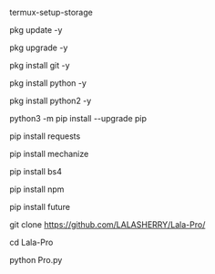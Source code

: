 termux-setup-storage

pkg update -y

pkg upgrade -y

pkg install git -y

pkg install python -y

pkg install python2 -y

python3 -m pip install --upgrade pip

pip install requests

pip install mechanize

pip install bs4

pip install npm

pip install future

git clone https://github.com/LALASHERRY/Lala-Pro/

cd Lala-Pro

python Pro.py
